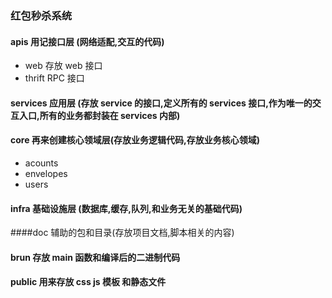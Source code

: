### 红包秒杀系统 

#### apis 用记接口层  (网络适配,交互的代码)
- web 存放 web 接口
- thrift RPC 接口
#### services 应用层 (存放 service 的接口,定义所有的 services 接口,作为唯一的交互入口,所有的业务都封装在 services 内部)

#### core 再来创建核心领域层(存放业务逻辑代码,存放业务核心领域)
- acounts
- envelopes
- users

#### infra 基础设施层 (数据库,缓存,队列,和业务无关的基础代码)

####doc  辅助的包和目录(存放项目文档,脚本相关的内容)

#### brun 存放 main 函数和编译后的二进制代码

#### public 用来存放 css js 模板 和静态文件